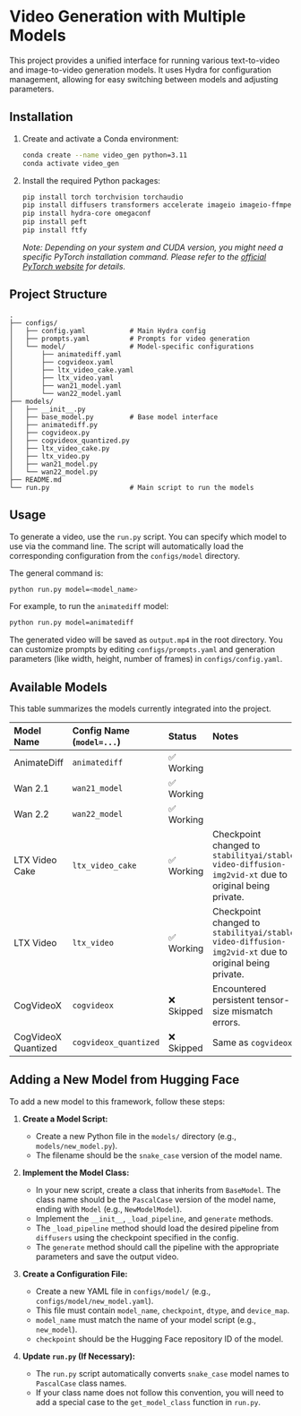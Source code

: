 # Video Generation with Multiple Models

This project provides a unified interface for running various text-to-video and image-to-video generation models. It uses Hydra for configuration management, allowing for easy switching between models and adjusting parameters.

## Installation

1.  Create and activate a Conda environment:
    ```bash
    conda create --name video_gen python=3.11
    conda activate video_gen
    ```

2.  Install the required Python packages:
    ```bash
    pip install torch torchvision torchaudio
    pip install diffusers transformers accelerate imageio imageio-ffmpeg sentencepiece
    pip install hydra-core omegaconf
    pip install peft
    pip install ftfy
    ```
    *Note: Depending on your system and CUDA version, you might need a specific PyTorch installation command. Please refer to the [official PyTorch website](https://pytorch.org/get-started/locally/) for details.*

## Project Structure

```
.
├── configs/
│   ├── config.yaml           # Main Hydra config
│   ├── prompts.yaml          # Prompts for video generation
│   └── model/                # Model-specific configurations
│       ├── animatediff.yaml
│       ├── cogvideox.yaml
│       ├── ltx_video_cake.yaml
│       ├── ltx_video.yaml
│       ├── wan21_model.yaml
│       └── wan22_model.yaml
├── models/
│   ├── __init__.py
│   ├── base_model.py         # Base model interface
│   ├── animatediff.py
│   ├── cogvideox.py
│   ├── cogvideox_quantized.py
│   ├── ltx_video_cake.py
│   ├── ltx_video.py
│   ├── wan21_model.py
│   └── wan22_model.py
├── README.md
└── run.py                    # Main script to run the models
```

## Usage

To generate a video, use the `run.py` script. You can specify which model to use via the command line. The script will automatically load the corresponding configuration from the `configs/model` directory.

The general command is:
```bash
python run.py model=<model_name>
```

For example, to run the `animatediff` model:
```bash
python run.py model=animatediff
```

The generated video will be saved as `output.mp4` in the root directory. You can customize prompts by editing `configs/prompts.yaml` and generation parameters (like width, height, number of frames) in `configs/config.yaml`.

## Available Models

This table summarizes the models currently integrated into the project.

| Model Name | Config Name (`model=...`) | Status | Notes |
| :--- | :--- | :--- | :--- |
| AnimateDiff | `animatediff` | ✅ Working | |
| Wan 2.1 | `wan21_model` | ✅ Working | |
| Wan 2.2 | `wan22_model` | ✅ Working | |
| LTX Video Cake | `ltx_video_cake` | ✅ Working | Checkpoint changed to `stabilityai/stable-video-diffusion-img2vid-xt` due to original being private. |
| LTX Video | `ltx_video` | ✅ Working | Checkpoint changed to `stabilityai/stable-video-diffusion-img2vid-xt` due to original being private. |
| CogVideoX | `cogvideox` | ❌ Skipped | Encountered persistent tensor-size mismatch errors. |
| CogVideoX Quantized | `cogvideox_quantized` | ❌ Skipped | Same as `cogvideox`. |

## Adding a New Model from Hugging Face

To add a new model to this framework, follow these steps:

1.  **Create a Model Script:**
    -   Create a new Python file in the `models/` directory (e.g., `models/new_model.py`).
    -   The filename should be the `snake_case` version of the model name.

2.  **Implement the Model Class:**
    -   In your new script, create a class that inherits from `BaseModel`. The class name should be the `PascalCase` version of the model name, ending with `Model` (e.g., `NewModelModel`).
    -   Implement the `__init__`, `_load_pipeline`, and `generate` methods.
    -   The `_load_pipeline` method should load the desired pipeline from `diffusers` using the checkpoint specified in the config.
    -   The `generate` method should call the pipeline with the appropriate parameters and save the output video.

3.  **Create a Configuration File:**
    -   Create a new YAML file in `configs/model/` (e.g., `configs/model/new_model.yaml`).
    -   This file must contain `model_name`, `checkpoint`, `dtype`, and `device_map`.
    -   `model_name` must match the name of your model script (e.g., `new_model`).
    -   `checkpoint` should be the Hugging Face repository ID of the model.

4.  **Update `run.py` (If Necessary):**
    -   The `run.py` script automatically converts `snake_case` model names to `PascalCase` class names.
    -   If your class name does not follow this convention, you will need to add a special case to the `get_model_class` function in `run.py`.
